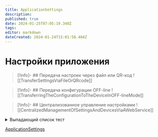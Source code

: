 ```yaml
---
title: ApplicationSettings
description: 
published: true
date: 2024-01-25T07:05:19.340Z
tags: 
editor: markdown
dateCreated: 2024-01-24T15:01:58.484Z
---
```


# Настройки приложения

>[!info]- ## Передача настроек через файл или QR-код
>![[TransferSettingsViaFileOrQRcode]]

>[!info]- ## Передача конфигурации OFF-line
>![[TransferringTheConfigurationToTheDeviceInOFF-lineMode]]

>[!info]- ## Централизованное управление настройками
>![[CentralizedManagementOfSettingsAndDevicesViaAWebService]]

<details>
<summary>Выпадающий список тест</summary>
<br>
<a href="/Documentation/ApplicationSettings/ApplicationSettings">ApplicationSettings</a>  
</details>


[ApplicationSettings](/Documentation/ApplicationSettings/ApplicationSettings)